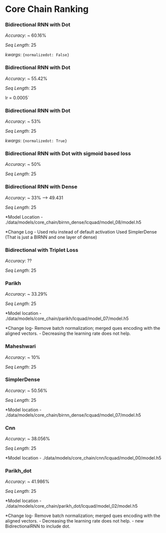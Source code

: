 # Core Chain Ranking

### Bidirectional RNN with Dot
*Accuracy*: ~ 60.16%

*Seq Length*: 25

*kwargs*: `{normalizedot: False}`

### Bidirectional RNN with Dot
*Accuracy*: ~ 55.42%

*Seq Length*: 25

lr = 0.0005`


### Bidirectional RNN with Dot
*Accuracy*: ~ 53%

*Seq Length*: 25

*kwargs*: `{normalizedot: True}`

### Bidirectional RNN with Dot with sigmoid based loss
*Accuracy*: ~ 50%

*Seq Length*: 25

### Bidirectional RNN with Dense
*Accuracy*: ~ 33% --> 49.431

*Seq Length*: 25

*Model Location - ./data/models/core_chain/birnn_dense/lcquad/model_08/model.h5

*Change Log -
            Used relu instead of default activation
            Used SimplerDense (That is just a BIRNN and one layer of dense)
### Bidirectional with Triplet Loss
*Accuracy*: ??

*Seq Length*: 25

### Parikh
*Accuracy*: ~ 33.29%

*Seq Length*: 25

*Model location - ./data/models/core_chain/parikh/lcquad/model_07/model.h5

*Change log- Remove batch normalization; merged ques encoding with the aligned vectors.
            - Decreasing the learning rate does not help.


### Maheshwari
*Accuracy*: ~ 10%

*Seq Length*: 25


### SimplerDense
*Accuracy*: ~ 50.56%

*Seq Length*: 25

*Model location - ./data/models/core_chain/birnn_dense/lcquad/model_07/model.h5


### Cnn
*Accuracy*: ~ 38.056%

*Seq Length*: 25

*Model location -  ./data/models/core_chain/cnn/lcquad/model_00/model.h5


### Parikh_dot
*Accuracy*: ~ 41.986%

*Seq Length*: 25

*Model location - ./data/models/core_chain/parikh_dot/lcquad/model_02/model.h5

    
*Change log- Remove batch normalization; merged ques encoding with the aligned vectors.
            - Decreasing the learning rate does not help.
            - new BidirectionalRNN to include dot.
